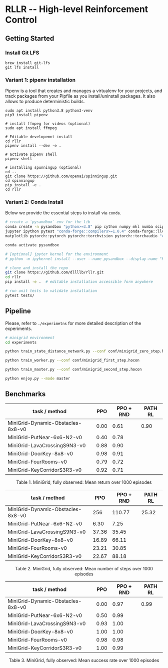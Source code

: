 # RLLR -- High-level Reinforcement Control

## Getting Started

### Install Git LFS

```brew install git-lfs```  
```git lfs install```

### Variant 1: pipenv installation

Pipenv is a tool that creates and manages a virtualenv for your projects, and track packages
from your Pipfile as you install/uninstall packages. It also allows to produce deterministic
builds.

```
sudo apt install python3.8 python3-venv
pip3 install pipenv

# install ffmpeg for videos (optional)
sudo apt install ffmpeg

# Editable developemnt install
cd rllr
pipenv install --dev -e .

# activate pipenv shell
pipenv shell

# installing spunningup (optional)
cd ..
git clone https://github.com/openai/spinningup.git
cd spinningup
pip install -e .
cd rllr
```

### Variant 2: Conda Install

Below we provide the essential steps to install via `conda`.

```bash
# create a `pysandbox` env for the lib
conda create -n pysandbox "python>=3.8" pip cython numpy mkl numba scipy scikit-learn \
jupyter ipython pytest "conda-forge::compilers>=1.0.4" conda-forge::llvm-openmp \
matplotlib pytorch::pytorch pytorch::torchvision pytorch::torchaudio "cudatoolkit>=10.2"

conda activate pysandbox

# [optional] jpyter kernel for the environment
# python -m ipykernel install --user --name pysandbox --display-name "Py3.8 (rllr)"

# clone and install the repo
git clone https://github.com/dllllb/rllr.git
cd rllr
pip install -e .  # editable installation accessible form anywhere

# run unit tests to validate installation
pytest tests/
```

## Pipeline
Please, refer to `./experimetns` for more detailed description of the experiments.

```bash
# minigrid environment
cd experiments

python train_state_distance_network.py --conf conf/minigrid_zero_step.hocon

python train_worker.py --conf conf/minigrid_first_step.hocon

python train_master.py --conf conf/minigrid_second_step.hocon

python enjoy.py --mode master


```
## Benchmarks 
| task / method                            | PPO         | PPO + RND | PATH RL |
| ---------------------------------------- | ----------- | ----------| --------|
| MiniGrid-Dynamic-Obstacles-8x8-v0        | 0.00        |  0.61     | 0.90    |
| MiniGrid-PutNear-6x6-N2-v0               | 0.40        |  0.78     |         |
| MiniGrid-LavaCrossingS9N3-v0             | 0.88        |  0.90     |         |
| MiniGrid-DoorKey-8x8-v0                  | 0.98        |  0.91     |         |
| MiniGrid-FourRooms-v0                    | 0.79        |  0.72     |         |
| MiniGrid-KeyCorridorS3R3-v0              | 0.92        |  0.71     |         |

<p align="center">
    Table 1. MiniGrid, fully observed: Mean return over 1000 episodes
</p> 


| task / method                            | PPO         | PPO + RND | PATH RL |
| ---------------------------------------- | ----------- | ---------| ---------|
| MiniGrid-Dynamic-Obstacles-8x8-v0        | 256         | 110.77   | 25.32    |
| MiniGrid-PutNear-6x6-N2-v0               | 6.30        | 7.25     |          |
| MiniGrid-LavaCrossingS9N3-v0             | 37.36       | 35.45    |          |
| MiniGrid-DoorKey-8x8-v0                  | 16.89       | 66.11    |          |
| MiniGrid-FourRooms-v0                    | 23.21       | 30.85    |          |
| MiniGrid-KeyCorridorS3R3-v0              | 22.67       | 88.18    |          |

<p align="center">
    Table 2. MiniGrid, fully observed: Mean number of steps over 1000 episodes
</p> 


| task / method                            | PPO         | PPO + RND | PATH RL |
| ---------------------------------------- | ----------- | ----------| --------|
| MiniGrid-Dynamic-Obstacles-8x8-v0        | 0.00        | 0.97      | 0.99    |
| MiniGrid-PutNear-6x6-N2-v0               | 0.50        | 0.99      |         |
| MiniGrid-LavaCrossingS9N3-v0             | 0.93        | 1.00      |         |
| MiniGrid-DoorKey-8x8-v0                  | 1.00        | 1.00      |         |
| MiniGrid-FourRooms-v0                    | 0.98        | 0.98      |         |
| MiniGrid-KeyCorridorS3R3-v0              | 1.00        | 0.99      |         |

<p align="center">
    Table 3. MiniGrid, fully observed: Mean success rate over 1000 episodes
</p> 
